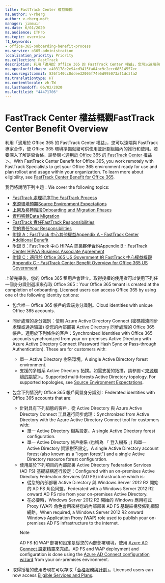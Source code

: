 ```yaml
---
title: FastTrack Center 權益概觀
ms.author: v-rberg
author: v-rberg-msft
manager: jimmuir
ms.date: 6/01/2020
ms.audience: ITPro
ms.topic: overview
f1_keywords:
- office-365-onboarding-benefit-process
ms.service: o365-administration
localization_priority: Priority
ms.collection: FastTrack
description: 利用「適用於 Office 365 的 FastTrack Center 權益」，您可以遠端與 FastTrack 專家合作，使 Office 365 環境準備就緒可供使用並計劃組織內的推行和使用。若要深入了解是否合格，請參閱＜適用於 Office 365 的 FastTrack Center 權益＞。
ms.openlocfilehash: a403178c2e94cd3415fa04bc9c2ecc68514557ec
ms.sourcegitcommit: 826f140cc0ddee32005f74e5d995073af1dc3fa2
ms.translationtype: HT
ms.contentlocale: zh-TW
ms.lasthandoff: 06/02/2020
ms.locfileid: "44471706"
---
```

# <a name="fasttrack-center-benefit-overview"></a><span data-ttu-id="2d04d-104">FastTrack Center 權益概觀</span><span class="sxs-lookup"><span data-stu-id="2d04d-104">FastTrack Center Benefit Overview</span></span>

<span data-ttu-id="2d04d-p102">利用「適用於 Office 365 的 FastTrack Center 權益」，您可以遠端與 FastTrack 專家合作，使 Office 365 環境準備就緒可供使用並計劃組織內的推行和使用。若要深入了解是否合格，請參閱＜[適用於 Office 365 的 FastTrack Center 權益](O365-fasttrack-benefit-for-office-365.md)＞。</span><span class="sxs-lookup"><span data-stu-id="2d04d-p102">With FastTrack Center Benefit for Office 365, you work remotely with FastTrack Specialists to get your Office 365 environment ready for use and plan rollout and usage within your organization. To learn more about eligibility, see [FastTrack Center Benefit for Office 365](O365-fasttrack-benefit-for-office-365.md).</span></span>
  
<span data-ttu-id="2d04d-107">我們將說明下列主題：</span><span class="sxs-lookup"><span data-stu-id="2d04d-107">We cover the following topics:</span></span>
- [<span data-ttu-id="2d04d-108">FastTrack 處理程序</span><span class="sxs-lookup"><span data-stu-id="2d04d-108">The FastTrack Process</span></span>](O365-fasttrack-process.md) 
- [<span data-ttu-id="2d04d-109">來源環境預期</span><span class="sxs-lookup"><span data-stu-id="2d04d-109">Source Environment Expectations</span></span>](O365-source-environment-expectations.md)
- [<span data-ttu-id="2d04d-110">上架及移轉階段</span><span class="sxs-lookup"><span data-stu-id="2d04d-110">Onboarding and Migration Phases</span></span>](O365-onboarding-and-migration.md)
- [<span data-ttu-id="2d04d-111">資料移轉</span><span class="sxs-lookup"><span data-stu-id="2d04d-111">Data Migration</span></span>](O365-data-migration.md)
- [<span data-ttu-id="2d04d-112">FastTrack 責任</span><span class="sxs-lookup"><span data-stu-id="2d04d-112">FastTrack Responsibilities</span></span>](O365-fasttrack-responsibilities.md)
- [<span data-ttu-id="2d04d-113">您的責任</span><span class="sxs-lookup"><span data-stu-id="2d04d-113">Your Responsibilities</span></span>](O365-your-responsibilities.md) 
- [<span data-ttu-id="2d04d-114">附錄 A：FastTrack 中心其他權益</span><span class="sxs-lookup"><span data-stu-id="2d04d-114">Appendix A - FastTrack Center Additional Benefit</span></span>](O365-fasttrack-additional-benefits.md)
- [<span data-ttu-id="2d04d-115">附錄 B：FastTrack 中心 HIPAA 商業夥伴合約</span><span class="sxs-lookup"><span data-stu-id="2d04d-115">Appendix B - FastTrack Center HIPAA Business Associate Agreement</span></span>](O365-hipaa-business-associate-agreement.md)
- [<span data-ttu-id="2d04d-116">附錄 C：適用於 Office 365 US Government 的 FastTrack 中心權益概觀</span><span class="sxs-lookup"><span data-stu-id="2d04d-116">Appendix C - FastTrack Center Benefit Overview for Office 365 US Government</span></span>](US-Gov-appendix-overview.md)
    
<span data-ttu-id="2d04d-p103">上架完畢後，您的 Office 365 租用戶會建立。取得授權的使用者可以使用下列任一個身分識別選項來存取 Office 365：</span><span class="sxs-lookup"><span data-stu-id="2d04d-p103">Your Office 365 tenant is created at the completion of onboarding. Licensed users can access Office 365 by using one of the following identity options:</span></span>
- <span data-ttu-id="2d04d-119">包含唯一 Office 365 帳戶的雲端身分識別。</span><span class="sxs-lookup"><span data-stu-id="2d04d-119">Cloud identities with unique Office 365 accounts.</span></span>
- <span data-ttu-id="2d04d-p104">同步處理的身分識別：使用 Azure Active Directory Connect (密碼雜湊同步處理或通過驗證) 從您的內部部署 Active Directory 同步處理的 Office 365 帳戶。適用於下列條件的客戶：</span><span class="sxs-lookup"><span data-stu-id="2d04d-p104">Synchronized Identities with Office 365 accounts synchronized from your on-premises Active Directory with Azure Active Directory Connect (Password Hash Sync or Pass-through Authentication). These are for customers with:</span></span>
  - <span data-ttu-id="2d04d-122">單一 Active Directory 樹系環境。</span><span class="sxs-lookup"><span data-stu-id="2d04d-122">A single Active Directory forest environment.</span></span>
  - <span data-ttu-id="2d04d-p105">支援的多樹系 Active Directory 拓撲。如需支援的拓撲，請參閱＜[來源環境的期望](O365-source-environment-expectations.md)＞。</span><span class="sxs-lookup"><span data-stu-id="2d04d-p105">Supported multi-forests Active Directory topology. For supported topologies, see [Source Environment Expectations](O365-source-environment-expectations.md).</span></span>
- <span data-ttu-id="2d04d-125">包含下列情況的 Office 365 帳戶同盟身分識別：</span><span class="sxs-lookup"><span data-stu-id="2d04d-125">Federated identities with Office 365 accounts that are:</span></span>
  - <span data-ttu-id="2d04d-126">針對具有下列組態的客戶，從 Active Directory 與 Azure Active Directory Connect 工具進行同步處理︰</span><span class="sxs-lookup"><span data-stu-id="2d04d-126">Synchronized from Active Directory with the Azure Active Directory Connect tool for customers with:</span></span>
      - <span data-ttu-id="2d04d-127">單一 Active Directory 樹系設定。</span><span class="sxs-lookup"><span data-stu-id="2d04d-127">A single Active Directory forest configuration.</span></span>
      - <span data-ttu-id="2d04d-128">單一 Active Directory 帳戶樹系 (也稱為 「 登入樹系 」) 和單一 Active Directory 資源樹系設定。</span><span class="sxs-lookup"><span data-stu-id="2d04d-128">A single Active Directory account forest (also known as a "logon forest") and a single Active Directory resource forest configuration.</span></span>
  - <span data-ttu-id="2d04d-129">使用屬於下列項目的內部部署 Active Directory Federation Services (AD FS) 基礎結構進行設定：</span><span class="sxs-lookup"><span data-stu-id="2d04d-129">Configured with an on-premises Active Directory Federation Services (AD FS) infrastructure which is:</span></span>
      - <span data-ttu-id="2d04d-130">從您的內部部署 Active Directory 與 Windows Server 2012 R2 開始的 AD FS 角色同盟。</span><span class="sxs-lookup"><span data-stu-id="2d04d-130">Federated with a Windows Server 2012 R2 onward AD FS role from your on-premises Active Directory.</span></span>
      - <span data-ttu-id="2d04d-131">在必要時，Windows Server 2012 R2 開始的 Windows 應用程式 Proxy (WAP) 角色會用來將您的內部部署 AD FS 基礎結構發佈到網際網路。</span><span class="sxs-lookup"><span data-stu-id="2d04d-131">When required, a Windows Server 2012 R2 onward Windows Application Proxy (WAP) role used to publish your on-premises AD FS infrastructure to the internet.</span></span>
    > [!NOTE]
    > <span data-ttu-id="2d04d-132">AD FS 和 WAP 部署和設定是從您的內部部署環境，使用 [Azure AD Connect 設定精靈](https://go.microsoft.com/fwlink/?linkid=844794)來完成。</span><span class="sxs-lookup"><span data-stu-id="2d04d-132">AD FS and WAP deployment and configuration is done using the [Azure AD Connect configuration wizard](https://go.microsoft.com/fwlink/?linkid=844794) from your on-premises environment.</span></span> 
  
- <span data-ttu-id="2d04d-133">取得授權的使用者現在可以存取「[合格服務與計劃](M365-eligible-services-and-plans.md)」。</span><span class="sxs-lookup"><span data-stu-id="2d04d-133">Licensed users can now access [Eligible Services and Plans](M365-eligible-services-and-plans.md).</span></span>

